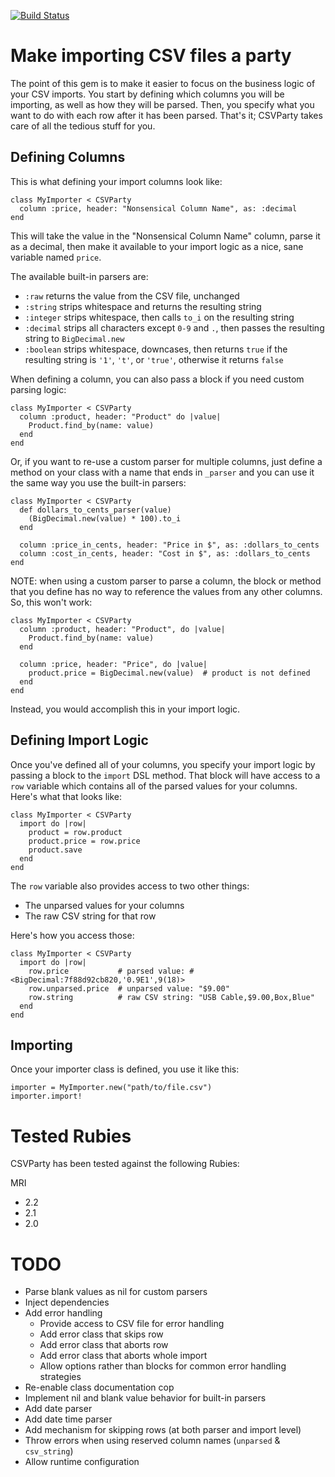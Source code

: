 [![Build Status](https://travis-ci.org/toasterlovin/csv_party.svg?branch=master)](https://travis-ci.org/toasterlovin/csv_party)

# Make importing CSV files a party

The point of this gem is to make it easier to focus on the business
logic of your CSV imports. You start by defining which columns you
will be importing, as well as how they will be parsed. Then, you
specify what you want to do with each row after it has been parsed.
That's it; CSVParty takes care of all the tedious stuff for you.

## Defining Columns

This is what defining your import columns look like:

    class MyImporter < CSVParty
      column :price, header: "Nonsensical Column Name", as: :decimal
    end

This will take the value in the "Nonsensical Column Name" column,
parse it as a decimal, then make it available to your import logic
as a nice, sane variable named `price`.

The available built-in parsers are:

  - `:raw` returns the value from the CSV file, unchanged
  - `:string` strips whitespace and returns the resulting string
  - `:integer` strips whitespace, then calls `to_i` on the resulting string
  - `:decimal` strips all characters except `0-9` and `.`, then passes the resulting string to `BigDecimal.new`
  - `:boolean` strips whitespace, downcases, then returns `true` if the resulting string is `'1'`, `'t'`, or `'true'`, otherwise it returns `false`

When defining a column, you can also pass a block if you need custom
parsing logic:

    class MyImporter < CSVParty
      column :product, header: "Product" do |value|
        Product.find_by(name: value)
      end
    end

Or, if you want to re-use a custom parser for multiple columns, just
define a method on your class with a name that ends in `_parser` and
you can use it the same way you use the built-in parsers:

    class MyImporter < CSVParty
      def dollars_to_cents_parser(value)
        (BigDecimal.new(value) * 100).to_i
      end

      column :price_in_cents, header: "Price in $", as: :dollars_to_cents
      column :cost_in_cents, header: "Cost in $", as: :dollars_to_cents
    end

NOTE: when using a custom parser to parse a column, the block or method that you
define has no way to reference the values from any other columns. So, this won't work:

    class MyImporter < CSVParty
      column :product, header: "Product", do |value|
        Product.find_by(name: value)
      end

      column :price, header: "Price", do |value|
        product.price = BigDecimal.new(value)  # product is not defined
      end
    end

Instead, you would accomplish this in your import logic.

## Defining Import Logic

Once you've defined all of your columns, you specify your import logic by passing a
block to the `import` DSL method. That block will have access to a `row` variable
which contains all of the parsed values for your columns. Here's what that looks like:

    class MyImporter < CSVParty
      import do |row|
        product = row.product
        product.price = row.price
        product.save
      end
    end

The `row` variable also provides access to two other things:

- The unparsed values for your columns
- The raw CSV string for that row

Here's how you access those:

    class MyImporter < CSVParty
      import do |row|
        row.price           # parsed value: #<BigDecimal:7f88d92cb820,'0.9E1',9(18)>
        row.unparsed.price  # unparsed value: "$9.00"
        row.string          # raw CSV string: "USB Cable,$9.00,Box,Blue"
      end
    end

## Importing

Once your importer class is defined, you use it like this:

    importer = MyImporter.new("path/to/file.csv")
    importer.import!

# Tested Rubies

CSVParty has been tested against the following Rubies:

MRI
- 2.2
- 2.1
- 2.0

# TODO

- Parse blank values as nil for custom parsers
- Inject dependencies
- Add error handling
  - Provide access to CSV file for error handling
  - Add error class that skips row
  - Add error class that aborts row
  - Add error class that aborts whole import
  - Allow options rather than blocks for common
    error handling strategies
- Re-enable class documentation cop
- Implement nil and blank value behavior for built-in parsers
- Add date parser
- Add date time parser
- Add mechanism for skipping rows (at both parser and import level)
- Throw errors when using reserved column names (`unparsed` & `csv_string`)
- Allow runtime configuration

